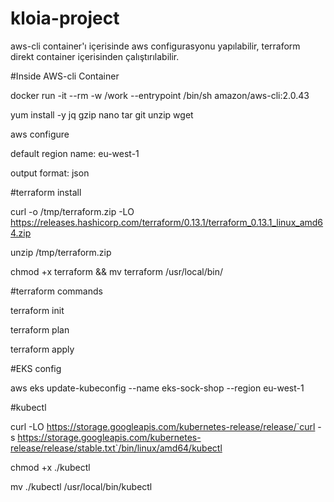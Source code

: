 # kloia-project

aws-cli container'ı içerisinde aws configurasyonu yapılabilir, terraform direkt container içerisinden çalıştırılabilir.

#Inside AWS-cli Container

docker run -it --rm -w /work --entrypoint /bin/sh amazon/aws-cli:2.0.43

yum install -y jq gzip nano tar git unzip wget

aws configure

default region name: eu-west-1

output format: json

#terraform install

curl -o /tmp/terraform.zip -LO https://releases.hashicorp.com/terraform/0.13.1/terraform_0.13.1_linux_amd64.zip

unzip /tmp/terraform.zip

chmod +x terraform && mv terraform /usr/local/bin/

#terraform commands

terraform init

terraform plan

terraform apply

#EKS config

aws eks update-kubeconfig --name eks-sock-shop --region eu-west-1

#kubectl

curl -LO https://storage.googleapis.com/kubernetes-release/release/`curl -s https://storage.googleapis.com/kubernetes-release/release/stable.txt`/bin/linux/amd64/kubectl

chmod +x ./kubectl

mv ./kubectl /usr/local/bin/kubectl

